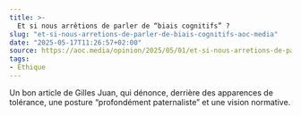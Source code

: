 ```yaml
---
title: >-
  Et si nous arrêtions de parler de “biais cognitifs” ?
slug: "et-si-nous-arretions-de-parler-de-biais-cognitifs-aoc-media"
date: "2025-05-17T11:26:57+02:00"
source: https://aoc.media/opinion/2025/05/01/et-si-nous-arretions-de-parler-de-biais-cognitifs/
tags:
- Éthique
---
```

Un bon article de Gilles Juan, qui dénonce, derrière des apparences de tolérance, une posture “profondément paternaliste” et une vision normative.